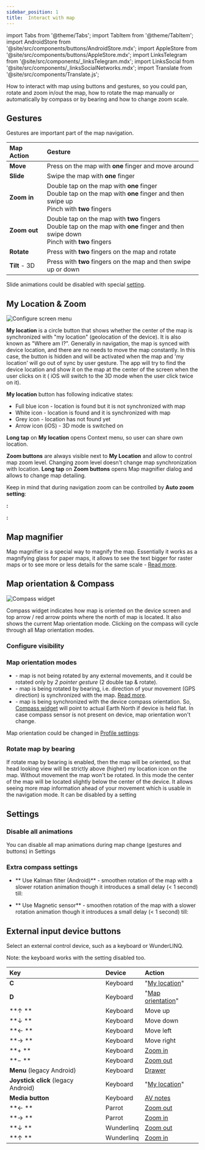 ```yaml
---
sidebar_position: 1
title:  Interact with map
---
```


import Tabs from '@theme/Tabs';
import TabItem from '@theme/TabItem';
import AndroidStore from '@site/src/components/buttons/AndroidStore.mdx';
import AppleStore from '@site/src/components/buttons/AppleStore.mdx';
import LinksTelegram from '@site/src/components/_linksTelegram.mdx';
import LinksSocial from '@site/src/components/_linksSocialNetworks.mdx';
import Translate from '@site/src/components/Translate.js';


How to interact with map using buttons and gestures, so you could pan, rotate and zoom in/out the map, how to rotate the map manually or automatically by compass or by bearing and how to change zoom scale.


## Gestures

Gestures are important part of the map navigation.

| Map Action | Gesture |
|:------------|:---------------|
|**Move**| Press on the map with **one** finger and move around |
|**Slide**| Swipe the map with **one** finger |
|**Zoom in**| Double tap on the map with **one** finger   <br /> Double tap on the map with **one** finger and then swipe up   <br /> Pinch with **two** fingers |
|**Zoom out**|  Double tap on the map with **two** fingers   <br /> Double tap on the map with **one** finger and then swipe down   <br />  Pinch with **two** fingers |
|**Rotate**| Press with **two** fingers on the map and rotate |
|**Tilt** - 3D | Press with **two** fingers on the map and then swipe up or down |

Slide animations could be disabled with special [setting](#disable-all-animations).

## My Location & Zoom

![Configure screen menu](@site/static/img/widgets/location_zoom_buttons.png)

**My location** is a circle button that shows whether the center of the map is synchronized with "my location" (geolocation of the device). It is also known as "Where am I?". Generally in navigation, the map is synced with device location, and there are no needs to move the map constantly. In this case, the button is hidden and will be activated when the map and 'my location' will go out of sync by user gesture. The app will try to find the device location and show it on the map at the center of the screen when the user clicks on it ( iOS will switch to the 3D mode when the user click twice on it).

**My location** button has following indicative states:
- Full blue icon - location is found but it is not synchronized with map
- White icon - location is found and it is synchronized with map
- Grey icon - location has not found yet
- Arrow icon (iOS) - 3D mode is switched on

**Long tap** on **My location** opens Context menu, so user can share own location.

**Zoom buttons** are always visible next to **My Location** and allow to control map zoom level. Changing zoom level doesn't change map synchronization with location. **Long tap** on **Zoom buttons** opens Map magnifier dialog and allows to change map detailing.

Keep in mind that during navigation zoom can be controlled by **Auto zoom setting**:

**<Translate android="true" ids="android_button_seq"/>:** <Translate android="true" ids="shared_string_menu,shared_string_settings,application_profiles,routing_settings_2,map_during_navigation_info,auto_zoom_map"/>

<p> </p>

**<Translate ios="true" ids="ios_button_seq"/>:** <Translate ios="true" ids="menu,shared_string_settings,app_profiles,routing_settings_2,map_during_navigation,auto_zoom_map"/>

<p> </p>


## Map magnifier
Map magnifier is a special way to magnify the map. Essentially it works as a magnifying glass for paper maps, it allows to see the text bigger for raster maps or to see more or less details for the same scale - [Read more](../map/vector-maps.md#map-magnifier).

## Map orientation & Compass

![Compass widget](@site/static/img/widgets/compass_widget.png)

Compass widget indicates how map is oriented on the device screen and top arrow / red arrow points where the north of map is located. It also shows the current Map orientation mode. Clicking on the compass will cycle through all Map orientation modes.

### Configure visibility

<Translate android="true" ids="android_button_seq"/> <Translate android="true" ids="shared_string_menu,map_widget_config,map_widget_left,map_widget_compass"/>

<p> </p>

<Translate ios="true" ids="ios_button_seq"/> <Translate ios="true" ids="menu,layer_map_appearance,map_widget_left,map_widget_compass"/>

<p> </p>

### Map orientation modes
- **<Translate android="true" ids="rotate_map_none_opt"/>** - map is not being rotated by any external movements, and it could be rotated only by *2 pointer gesture* (2 double tap & rotate).
- **<Translate android="true" ids="rotate_map_bearing_opt"/>** - map is being rotated by bearing, i.e. direction of your movement (GPS direction) is synchronized with the map. [Read more](#rotate-map-by-bearing).
- **<Translate android="true" ids="rotate_map_compass_opt"/>** - map is being synchronized with the device compass orientation. So, [Compass widget](../widgets/map-buttons.md/#compass) will point to actual Earth North if device is held flat. In case compass sensor is not present on device, map orientation won't change.

Map orientation could be changed in [Profile settings](../personal/profiles.md#appearance):

<Translate android="true" ids="android_button_seq"/> <Translate android="true" ids="shared_string_menu,configure_profile,general_settings_2,rotate_map_to_bearing"/>

<p> </p>

<Translate ios="true" ids="ios_button_seq"/> <Translate ios="true" ids="menu,shared_string_settings,app_profiles,general_settings_2,map_settings_appearance,rotate_map_to_bearing"/>


### Rotate map by bearing
If rotate map by bearing is enabled, then the map will be oriented, so that head looking view will be strictly above (higher) my location icon on the map. Without movement the map won't be rotated. In this mode the center of the map will be located slightly below the center of the device. It allows seeing more map information ahead of your movement which is usable in the navigation mode. It can be disabled by a setting 

<Translate android="true" ids="android_button_seq"/> <Translate android="true" ids="shared_string_menu,shared_string_settings,shared_string_profiles,general_settings_2,always_center_position_on_map"/>

<p> </p>

<Translate ios="true" ids="ios_button_seq"/> <Translate ios="true" ids="menu,shared_string_settings,app_profiles,general_settings_2,always_center_position_on_map"/>

## Settings

### Disable all animations

You can disable all map animations during map change (gestures and buttons) in Settings <Translate android="true" ids="android_button_seq"/> <Translate android="true" ids="shared_string_menu,shared_string_settings,shared_string_profiles,general_settings_2,do_not_use_animations"/>

### Extra compass settings

- ** Use Kalman filter (Android)** - smoothen rotation of the map with a slower rotation animation though it introduces a small delay (< 1 second) till:  <Translate android="true" ids="android_button_seq"/> <Translate android="true" ids="shared_string_menu,shared_string_settings,shared_string_profiles,general_settings_2,shared_string_other,use_kalman_filter_compass"/>

- ** Use Magnetic sensor** - smoothen rotation of the map with a slower rotation animation though it introduces a small delay (< 1 second) till:  <Translate android="true" ids="android_button_seq"/> <Translate android="true" ids="shared_string_menu,shared_string_settings,shared_string_profiles,general_settings_2,shared_string_other,use_magnetic_sensor"/>

## External input device buttons

Select an external control device, such as a keyboard or WunderLINQ.

<Translate android="true" ids="android_button_seq"/> <Translate android="true" ids="shared_string_menu,shared_string_settings,shared_string_profiles,general_settings_2,external_input_device"/>

<p> </p>

Note: the keyboard works with the setting disabled too.

| Key | Device | Action |
|:------------|:---------------|:---------------|
|**C**| Keyboard   |"[My location](../map/interact-with-map.md#my-location--zoom)" |
|**D**| Keyboard   |"[Map orientation](../map/interact-with-map.md#map-orientation-modes)"  |
|**&#8593; **| Keyboard   | Move up  |
|**&#8595; **| Keyboard   | Move down  |
|**&#8592; **| Keyboard   | Move left  |
|**&#8594; **| Keyboard   | Move right  |
|**&#43; **| Keyboard  | [Zoom in](../map/interact-with-map.md#my-location--zoom) |
|**&#8722; **| Keyboard  |[Zoom out](../map/interact-with-map.md#my-location--zoom) |
|**Menu** (legacy Android) | Keyboard  |[Drawer](../start-with/main-menu.md#main-menu-drawer) |
|**Joystick click** (legacy Android) | Keyboard  | "[My location](../map/interact-with-map.md#my-location--zoom)" |
|**Media button**| Keyboard  |[AV notes](../plugins/audio-video-notes.md#add-note-on-the-map) |
|**&#8592; **| Parrot  |[Zoom out](../map/interact-with-map.md#my-location--zoom) |
|**&#8594; **| Parrot  |[Zoom in](../map/interact-with-map.md#my-location--zoom) |
|**&#8595; **| Wunderlinq  |[Zoom out](../map/interact-with-map.md#my-location--zoom) |
|**&#8593; **| Wunderlinq  |[Zoom in](../map/interact-with-map.md#my-location--zoom) |
